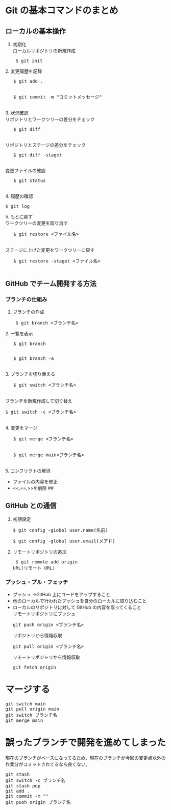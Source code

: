# Git の基本コマンドのまとめ

## ローカルの基本操作

1. 初期化
<br>ローカルリポジトリの新規作成
　<pre>
$ git init
</pre>
2. 変更履歴を記録
   <pre>
   $ git add .
   </pre>
   <pre>
   $ git commit -m "コミットメッセージ"
   </pre>
3. 状況確認
   <br> リポジトリとワークツリーの差分をチェック
   <pre>
   $ git diff
   </pre>
   リポジトリとステージの差分をチェック
   <pre>
   $ git diff -staget
   </pre>
   変更ファイルの確認
   <pre>
   $ git status
   </pre>
4. 履歴の確認
　<pre>
$ git log
</pre>
5. もとに戻す
   <br>ワークツリーの変更を取り消す
   <pre>
   $ git restore <ファイル名>
   </pre>
   ステージに上げた変更をワークツリーに戻す
   <pre>
   $ git restore -staget <ファイル名>
   </pre>

## GitHub でチーム開発する方法

### ブランチの仕組み

1. ブランチの作成
　 <pre>
$ git branch <ブランチ名>
</pre>
2. 一覧を表示
   <pre>
   $ git branch
   </pre>
   <pre>
   $ git branch -a
   </pre>
3. ブランチを切り替える
   <pre>
   $ git switch <ブランチ名>
   </pre>
   ブランチを新規作成して切り替え
   <pre>$ git switch -c <ブランチ名>
   </pre>
4. 変更をマージ
   <pre>
   $ git merge <ブランチ名>
   </pre>
   <pre>
   $ git merge main<ブランチ名>
   </pre>
5. コンフリクトの解消

- ファイルの内容を修正
- <<,==,>>を削除 ##

## GitHub との通信

1. 初期設定
   <pre>
   $ git config -giobal user.name(名前)
   </pre>
   <pre>
   $ git config -global user.email(メアド)
   </pre>
2. リモートリポジトリの追加
　<pre>
$ git remote add origin URL(リモート URL)
</pre>

### プッシュ・プル・フェッチ

- プッシュ →GitHub 上にコードをアップすること
- 他のローカルで行われたプッシュを自分のローカルに取り込むこと
- ローカルのリポジトリに対して GitHub の内容を取ってくること
  <br>リモートリポジトリにプッシュ
  <pre>
  git push origin <ブランチ名>
  </pre>
  リポジトリから情報収取
  <pre>
  git pull origin <ブランチ名>
  </pre>
  リモートリポジトリから情報収取
  <pre>
  git fetch origin
  </pre>

# マージする

<pre>
git switch main
git pull origin main
git switch ブランチ名
git merge main
</pre>

# 誤ったブランチで開発を進めてしまった

現在のブランチがベースになってるため、現在のブランチが今回の変更点以外の作業分がコミットされてるなら良くない。

<pre>
git stash
git switch -c ブランチ名
git stash pop
git add .
git commit -m ""
git push origin ブランチ名
</pre>
